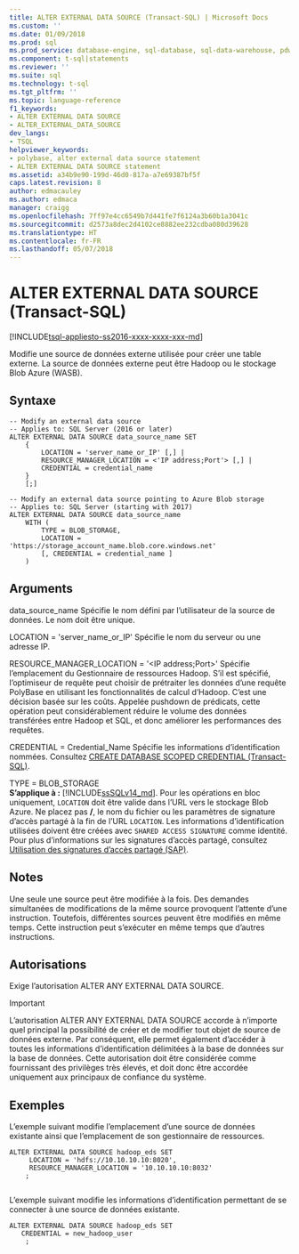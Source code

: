 ```yaml
---
title: ALTER EXTERNAL DATA SOURCE (Transact-SQL) | Microsoft Docs
ms.custom: ''
ms.date: 01/09/2018
ms.prod: sql
ms.prod_service: database-engine, sql-database, sql-data-warehouse, pdw
ms.component: t-sql|statements
ms.reviewer: ''
ms.suite: sql
ms.technology: t-sql
ms.tgt_pltfrm: ''
ms.topic: language-reference
f1_keywords:
- ALTER EXTERNAL DATA SOURCE
- ALTER_EXTERNAL_DATA_SOURCE
dev_langs:
- TSQL
helpviewer_keywords:
- polybase, alter external data source statement
- ALTER EXTERNAL DATA SOURCE statement
ms.assetid: a34b9e90-199d-46d0-817a-a7e69387bf5f
caps.latest.revision: 8
author: edmacauley
ms.author: edmaca
manager: craigg
ms.openlocfilehash: 7ff97e4cc6549b7d441fe7f6124a3b60b1a3041c
ms.sourcegitcommit: d2573a8dec2d4102ce8882ee232cdba080d39628
ms.translationtype: HT
ms.contentlocale: fr-FR
ms.lasthandoff: 05/07/2018
---
```

# <a name="alter-external-data-source-transact-sql"></a>ALTER EXTERNAL DATA SOURCE (Transact-SQL)
[!INCLUDE[tsql-appliesto-ss2016-xxxx-xxxx-xxx-md](../../includes/tsql-appliesto-ss2016-xxxx-xxxx-xxx-md.md)]

  Modifie une source de données externe utilisée pour créer une table externe. La source de données externe peut être Hadoop ou le stockage Blob Azure (WASB).
  
## <a name="syntax"></a>Syntaxe  
  
```  
-- Modify an external data source
-- Applies to: SQL Server (2016 or later)
ALTER EXTERNAL DATA SOURCE data_source_name SET
    {   
        LOCATION = 'server_name_or_IP' [,] |
        RESOURCE_MANAGER_LOCATION = <'IP address;Port'> [,] |
        CREDENTIAL = credential_name
    }  
    [;]  

-- Modify an external data source pointing to Azure Blob storage
-- Applies to: SQL Server (starting with 2017)
ALTER EXTERNAL DATA SOURCE data_source_name
    WITH (
        TYPE = BLOB_STORAGE,
        LOCATION = 'https://storage_account_name.blob.core.windows.net'
        [, CREDENTIAL = credential_name ]
    )  
```  
  
## <a name="arguments"></a>Arguments  
 data_source_name Spécifie le nom défini par l’utilisateur de la source de données. Le nom doit être unique.
  
 LOCATION = 'server_name_or_IP' Spécifie le nom du serveur ou une adresse IP.
  
 RESOURCE_MANAGER_LOCATION = '\<IP address;Port>' Spécifie l’emplacement du Gestionnaire de ressources Hadoop. S’il est spécifié, l’optimiseur de requête peut choisir de prétraiter les données d’une requête PolyBase en utilisant les fonctionnalités de calcul d’Hadoop. C’est une décision basée sur les coûts. Appelée pushdown de prédicats, cette opération peut considérablement réduire le volume des données transférées entre Hadoop et SQL, et donc améliorer les performances des requêtes.
  
 CREDENTIAL = Credential_Name Spécifie les informations d’identification nommées. Consultez [CREATE DATABASE SCOPED CREDENTIAL &#40;Transact-SQL&#41;](../../t-sql/statements/create-database-scoped-credential-transact-sql.md).

TYPE = BLOB_STORAGE   
**S’applique à :** [!INCLUDE[ssSQLv14_md](../../includes/sssqlv14-md.md)].
Pour les opérations en bloc uniquement, `LOCATION` doit être valide dans l’URL vers le stockage Blob Azure. Ne placez pas **/**, le nom du fichier ou les paramètres de signature d’accès partagé à la fin de l’URL `LOCATION`.
Les informations d’identification utilisées doivent être créées avec `SHARED ACCESS SIGNATURE` comme identité. Pour plus d’informations sur les signatures d’accès partagé, consultez [Utilisation des signatures d’accès partagé (SAP)](https://docs.microsoft.com/azure/storage/storage-dotnet-shared-access-signature-part-1).

  
  
## <a name="remarks"></a>Notes 
 Une seule une source peut être modifiée à la fois. Des demandes simultanées de modifications de la même source provoquent l’attente d’une instruction. Toutefois, différentes sources peuvent être modifiés en même temps. Cette instruction peut s’exécuter en même temps que d’autres instructions.
  
## <a name="permissions"></a>Autorisations  
 Exige l’autorisation ALTER ANY EXTERNAL DATA SOURCE.
 > [!IMPORTANT]  
 >  L’autorisation ALTER ANY EXTERNAL DATA SOURCE accorde à n’importe quel principal la possibilité de créer et de modifier tout objet de source de données externe. Par conséquent, elle permet également d’accéder à toutes les informations d’identification délimitées à la base de données sur la base de données. Cette autorisation doit être considérée comme fournissant des privilèges très élevés, et doit donc être accordée uniquement aux principaux de confiance du système.

  
## <a name="examples"></a>Exemples  
 L’exemple suivant modifie l’emplacement d’une source de données existante ainsi que l’emplacement de son gestionnaire de ressources.
  
```  
ALTER EXTERNAL DATA SOURCE hadoop_eds SET
     LOCATION = 'hdfs://10.10.10.10:8020',
     RESOURCE_MANAGER_LOCATION = '10.10.10.10:8032'
    ;
  
```  

 L’exemple suivant modifie les informations d’identification permettant de se connecter à une source de données existante.
  
```  
ALTER EXTERNAL DATA SOURCE hadoop_eds SET
   CREDENTIAL = new_hadoop_user
    ;
```